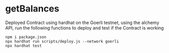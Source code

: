 # getBalances

Deployed Contract using hardhat on the Goerli testnet, using the alchemy API, run the following functions to deploy and test if the Contract is working

```
npm i package.json
npx hardhat run scripts/deploy.js --network goerli
npx hardhat test
```
